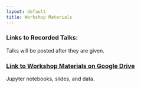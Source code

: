 ```yaml
---
layout: default
title: Workshop Materials
---
```


### Links to Recorded Talks:

Talks will be posted after they are given.

### [Link to Workshop Materials on Google Drive](https://drive.google.com/drive/folders/1f2SdgAKDTCh_eEh9GuhxnslZ7AVYu0CX?usp=sharing)

Jupyter notebooks, slides, and data.
